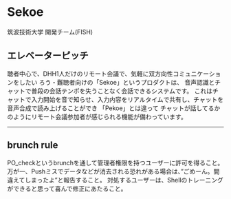 # Sekoe

筑波技術大学 開発チーム(FISH)


エレベーターピッチ
----------------------------------------------------------------------------------------
聴者中心で、DHH1人だけのリモート会議で、気軽に双方向性コミュニケーションをしたい
ろう・難聴者向けの「Sekoe」というプロダクトは、
音声認識とチャットで普段の会話テンポを失うことなく会話できるシステムです。
これはチャットで入力開始を音で知らせ、入力内容をリアルタイムで共有し、チャットを音声合成で読み上げることができ
「Pekoe」とは違って
チャットが話してるかのようにリモート会議参加者が感じられる機能が備わっています。

----------------------------------------------------------------------------------------
## brunch rule

PO_checkというbrunchを通して管理者権限を持つユーザーに許可を得ること。
万が一、Pushミスでデータなどが消去される恐れがある場合は、”ごめーん。間違えてしまったよ”と報告すること。
対処するユーザーは、Shellのトレーニングができると思って喜んで修正にあたること。



